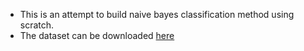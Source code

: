 - This is an attempt to build naive bayes classification method using scratch.
- The dataset can be downloaded [here](https://drive.google.com/file/d/1Sul-44JB50S-cwertaXTSgOJ-GQ13uaY/view?usp=sharing)
